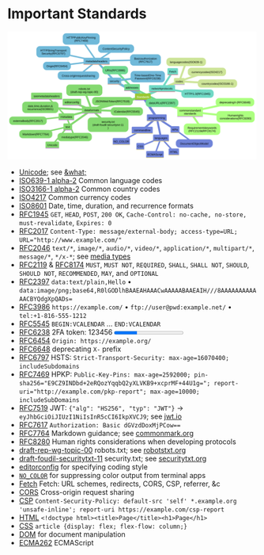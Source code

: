 Important Standards
===================

![heirarchy map of standars, by category/topic](images/standards.svg)

- [Unicode][]; see [&amp;what;][]
- [ISO639-1 alpha-2][] Common language codes
- [ISO3166-1 alpha-2][] Common country codes
- [ISO4217][] Common currency codes
- [ISO8601][] Date, time, duration, and recurrence formats
- [RFC1945][] `GET`, `HEAD`, `POST`, `200 OK`, `Cache-Control: no-cache, no-store, must-revalidate`, `Expires: 0`
- [RFC2017][] `Content-Type: message/external-body; access-type=URL; URL="http://www.example.com/"`
- [RFC2046][] `text/*`, `image/*`, `audio/*`, `video/*`, `application/*`, `multipart/*`, `message/*`, `*/x-*`; see [media types][]
- [RFC2119][] & [RFC8174][] `MUST`, `MUST NOT`, `REQUIRED`, `SHALL`, `SHALL NOT`, `SHOULD`, `SHOULD NOT`, `RECOMMENDED`,  `MAY`, and `OPTIONAL`
- [RFC2397][] `data:text/plain,Hello` • `data:image/png;base64,R0lGODlhBAAEAHAAACwAAAAABAAEAIH///8AAAAAAAAAAAACBYQdgXpQADs=`
- [RFC3986][] `https://example.com/` • `ftp://user@pwd:example.net/` • `tel:+1-816-555-1212`
- [RFC5545][] `BEGIN:VCALENDAR` … `END:VCALENDAR`
- [RFC6238][] 2FA token: 123456 <progress max="6" value="2" />
- [RFC6454][] `Origin: https://example.org/`
- [RFC6648][] deprecating `X-` prefix
- [RFC6797][] HSTS: `Strict-Transport-Security: max-age=16070400; includeSubdomains`
- [RFC7469][] HPKP: `Public-Key-Pins: max-age=2592000; pin-sha256="E9CZ9INDbd+2eRQozYqqbQ2yXLVKB9+xcprMF+44U1g="; report-uri="http://example.com/pkp-report"; max-age=10000; includeSubDomains`
- [RFC7519][] JWT: `{"alg": "HS256", "typ": "JWT"}` → `eyJhbGciOiJIUzI1NiIsInR5cCI6IkpXVCJ9`; see [jwt.io][]
- [RFC7617][] `Authorization: Basic dGVzdDoxMjPCow==`
- [RFC7764][] Markdown guidance; see [commonmark.org][]
- [RFC8280][] Human rights considerations when developing protocols
- [draft-rep-wg-topic-00][] robots.txt; see [robotstxt.org][]
- [draft-foudil-securitytxt-11][] security.txt; see [securitytxt.org][]
- [editorconfig][] for specifying coding style
- [`NO_COLOR`][] for suppressing color output from terminal apps
- [Fetch][] Fetch: URL schemes, redirects, CORS, CSP, referrer, &c
- [CORS][] Cross-origin request sharing
- [CSP][] `Content-Security-Policy: default-src 'self' *.example.org 'unsafe-inline'; report-uri https://example.com/csp-report`
- [HTML][] `<!doctype html><title>Page</title><h1>Page</h1>`
- [CSS][] `article {display: flex; flex-flow: column;}`
- [DOM][] for document manipulation
- [ECMA262][] ECMAScript

[Unicode]: https://home.unicode.org/
[ISO639-1 alpha-2]: https://en.wikipedia.org/wiki/List_of_ISO_639-1_codes#Table_of_all_possible_two_letter_codes "ISO639-1 alpha-2 Two-letter language codes"
[ISO3166-1 alpha-2]: https://en.wikipedia.org/wiki/ISO_3166-1_alpha-2#Decoding_table "ISO3166-1 alpha-2 Two-letter country codes"
[ISO4217]: https://en.wikipedia.org/wiki/ISO_4217#Active_codes
[ISO8601]: https://en.wikipedia.org/wiki/ISO_8601 "Date, time, duration, and recurrence formats"
[RFC1945]: https://tools.ietf.org/html/rfc1945 "Hypertext Transfer Protocol -- HTTP/1.0"
[RFC2017]: https://tools.ietf.org/html/rfc2017 "Definition of the URL MIME External-Body Access-Type"
[RFC2046]: https://tools.ietf.org/html/rfc2046 "Multipurpose Internet Mail Extensions (MIME) Part Two: Media Types"
[RFC2119]: https://tools.ietf.org/html/rfc2119 "Key words for use in RFCs to Indicate Requirement Levels"
[RFC2397]: https://tools.ietf.org/html/rfc2397 "The 'data' URL scheme"
[RFC3986]: https://tools.ietf.org/html/rfc3986 "Uniform Resource Identifier (URI): Generic Syntax"
[RFC5545]: https://tools.ietf.org/html/rfc5545 "Internet Calendaring and Scheduling Core Object Specification (iCalendar)"
[RFC6238]: https://tools.ietf.org/html/rfc6238 "TOTP: Time-Based One-Time Password Algorithm"
[RFC6454]: https://tools.ietf.org/html/rfc6454 "The Web Origin Concept"
[RFC6648]: https://tools.ietf.org/html/rfc6648 "Deprecating the 'X-' Prefix and Similar Constructs in Application Protocols"
[RFC6797]: https://tools.ietf.org/html/rfc6797 "HTTP Strict Transport Security (HSTS)"
[RFC7469]: https://tools.ietf.org/html/rfc7469 "Public Key Pinning Extension for HTTP"
[RFC7519]: https://tools.ietf.org/html/rfc7519 "JSON Web Token (JWT)"
[RFC7617]: https://tools.ietf.org/html/rfc7617 "The 'Basic' HTTP Authentication Scheme"
[RFC7764]: https://tools.ietf.org/html/rfc7764 "Guidance on Markdown: Design Philosophies, Stability Strategies, and Select Registrations"
[RFC8174]: https://tools.ietf.org/html/rfc8174 "Ambiguity of Uppercase vs Lowercase in RFC 2119 Key Words"
[RFC8280]: https://tools.ietf.org/html/rfc8280 "Research into Human Rights Protocol Considerations"
[draft-rep-wg-topic-00]: https://tools.ietf.org/html/draft-rep-wg-topic-00 "Robots Exclusion Protocol"
[draft-foudil-securitytxt-11]: https://tools.ietf.org/html/draft-foudil-securitytxt-11 "A File Format to Aid in Security Vulnerability Disclosure"
[editorconfig]: https://editorconfig.org/
[`NO_COLOR`]: https://no-color.org/ "An informal standard to suppress color output."
[Fetch]: https://fetch.spec.whatwg.org/ "WHATWG Fetch Living Standard"
[CORS]: https://w3c.github.io/webappsec-cors-for-developers/ "CORS for Developers"
[CSP]: https://www.w3.org/TR/CSP3/ "Content Security Policy Level 3"
[HTML]: https://html.spec.whatwg.org/ "WHATWG HTML Living Standard"
[CSS]: https://www.w3.org/Style/CSS/Overview.en.html "Cascading Style Sheets"
[DOM]: https://dom.spec.whatwg.org/ "WHATWG DOM Living Standard"
[ECMA262]: https://tc39.es/ecma262/ "ECMAScript Language Specification"

[media types]: https://www.iana.org/assignments/media-types/media-types.xhtml "IANA-registered media types list"
[jwt.io]: https://jwt.io/ "JSON Web Tokens"
[commonmark.org]: https://commonmark.org/
[robotstxt.org]: https://www.robotstxt.org/ "The Web Robots Pages"
[securitytxt.org]: https://securitytxt.org/ "A proposed standard which allows websites to define security policies"
[&amp;what;]: http://www.amp-what.com/ "Unicode character search"
